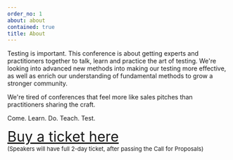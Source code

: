 ```yaml
---
order_no: 1
about: about
contained: true
title: About
---
```


Testing is important.
This conference is about getting experts and practitioners together to talk, learn and practice the art of testing. We're looking into advanced new methods into making our testing more effective, as well as enrich our understanding of fundamental methods to grow a stronger community. 

We're tired of conferences that feel more like sales pitches than practitioners sharing the craft.

Come. Learn. Do. Teach. Test.

<div style="font-size:xx-large">
<a href="https://holvi.com/shop/EuroTestingConf/product/307fb905d2067da1cf9c6a68c2e31e33/">Buy a ticket here</a>
</div>
<div style="font-size:small">(Speakers will have full 2-day ticket, after passing the Call for Proposals)</div>

